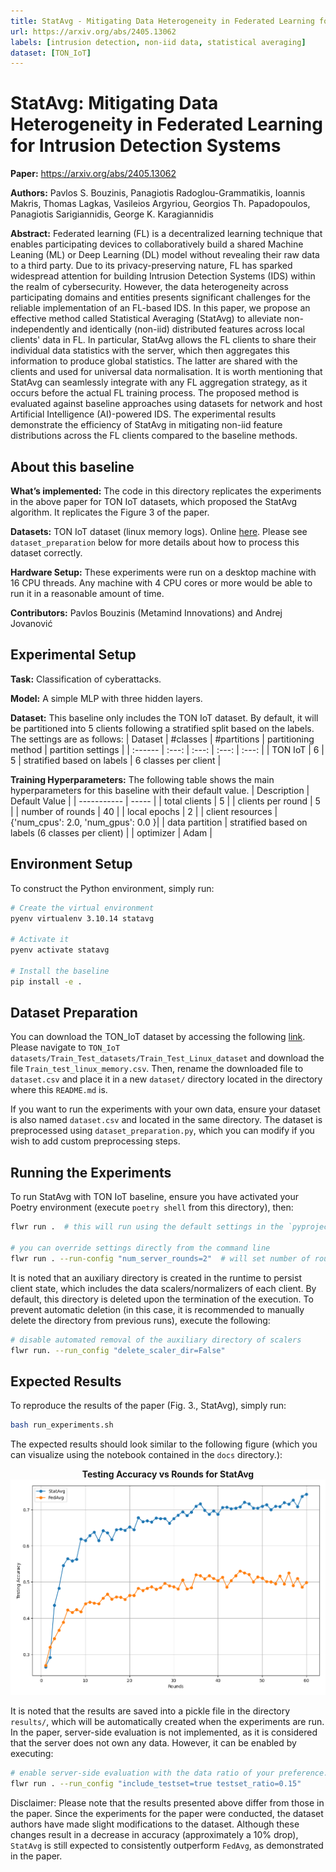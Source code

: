 ```yaml
---
title: StatAvg - Mitigating Data Heterogeneity in Federated Learning for Intrusion Detection Systems
url: https://arxiv.org/abs/2405.13062
labels: [intrusion detection, non-iid data, statistical averaging]
dataset: [TON_IoT]
---
```

# StatAvg: Mitigating Data Heterogeneity in Federated Learning for Intrusion Detection Systems

**Paper:** https://arxiv.org/abs/2405.13062

**Authors:** Pavlos S. Bouzinis, Panagiotis Radoglou-Grammatikis, Ioannis Makris, Thomas Lagkas, Vasileios Argyriou, Georgios Th. Papadopoulos, Panagiotis Sarigiannidis, George K. Karagiannidis

**Abstract:** Federated learning (FL) is a decentralized learning technique that enables participating devices to collaboratively build a shared Machine Leaning (ML) or Deep Learning (DL) model without revealing their raw data to a third party. Due to its privacy-preserving nature, FL has sparked widespread attention for building Intrusion Detection Systems (IDS) within the realm of cybersecurity. However, the data heterogeneity across participating domains and entities presents significant challenges for the reliable implementation of an FL-based IDS. In this paper, we propose an effective method called Statistical Averaging (StatAvg) to alleviate non-independently and identically (non-iid) distributed features across local clients' data in FL. In particular, StatAvg allows the FL clients to share their individual data statistics with the server, which then aggregates this information to produce global statistics. The latter are shared with the clients and used for universal data normalisation. It is worth mentioning that StatAvg can seamlessly integrate with any FL aggregation strategy, as it occurs before the actual FL training process. The proposed method is evaluated against baseline approaches using datasets for network and host Artificial Intelligence (AI)-powered IDS. The experimental results demonstrate the efficiency of StatAvg in mitigating non-iid feature distributions across the FL clients compared to the baseline methods.


## About this baseline

**What’s implemented:** The code in this directory replicates the experiments in the above paper for TON IoT datasets, which proposed the StatAvg algorithm. It replicates the Figure 3 of the paper.


**Datasets:** TON IoT dataset (linux memory logs). Online [here](https://research.unsw.edu.au/projects/toniot-datasets). Please see `dataset_preparation` below for more details about how to process this dataset correctly.

**Hardware Setup:**  These experiments were run on a desktop machine with 16 CPU threads. Any machine with 4 CPU cores or more would be able to run it in a reasonable amount of time.

**Contributors:** Pavlos Bouzinis (Metamind Innovations) and Andrej Jovanović


## Experimental Setup

**Task:** Classification of cyberattacks.

**Model:** A simple MLP with three hidden layers.

**Dataset:** This baseline only includes the TON IoT dataset. By default, it will be partitioned into 5 clients following a stratified split based on the labels. The settings are as follows:
| Dataset | #classes | #partitions | partitioning method | partition settings |
| :------ | :---: | :---: | :---: | :---: |
| TON IoT | 6 | 5 | stratified based on labels | 6 classes per client |

**Training Hyperparameters:** The following table shows the main hyperparameters for this baseline with their default value.
| Description | Default Value |
| ----------- | ----- |
| total clients | 5 |
| clients per round | 5 |
| number of rounds | 40 |
| local epochs | 2 |
| client resources | {'num_cpus': 2.0, 'num_gpus': 0.0 }|
| data partition | stratified based on labels (6 classes per client) |
| optimizer | Adam |

## Environment Setup

To construct the Python environment, simply run:

```bash
# Create the virtual environment
pyenv virtualenv 3.10.14 statavg

# Activate it
pyenv activate statavg

# Install the baseline
pip install -e .
```

## Dataset Preparation

You can download the TON_IoT dataset by accessing the following [link](https://research.unsw.edu.au/projects/toniot-datasets). Please navigate to `TON_IoT datasets/Train_Test_datasets/Train_Test_Linux_dataset` and download the file `Train_test_linux_memory.csv`. Then, rename the downloaded file to `dataset.csv` and place it in a new `dataset/` directory located in the directory where this `README.md` is.
 
If you want to run the experiments with your own data, ensure your dataset is also named `dataset.csv` and located in the same directory. The dataset is preprocessed using `dataset_preparation.py`, which you can modify if you wish to add custom preprocessing steps.
## Running the Experiments
To run StatAvg with TON IoT baseline, ensure you have activated your Poetry environment (execute `poetry shell` from this directory), then:

```bash
flwr run .  # this will run using the default settings in the `pyproject.toml`

# you can override settings directly from the command line
flwr run . --run-config "num_server_rounds=2"  # will set number of rounds to 20
```
It is noted that an auxiliary directory is created in the runtime to persist client state, which includes the data scalers/normalizers of each client. By default, this directory is deleted upon the termination of the execution. To prevent automatic deletion (in this case, it is recommended to manually delete the directory from previous runs), execute the following:

```bash
# disable automated removal of the auxiliary directory of scalers
flwr run. --run_config "delete_scaler_dir=False"
```

## Expected Results

To reproduce the results of the paper (Fig. 3., StatAvg), simply run:

```bash
bash run_experiments.sh
```

The expected results should look similar to the following figure (which you can visualize using the notebook contained in the `docs` directory.):
<p align="center">
  <b>Testing Accuracy vs Rounds for StatAvg</b><br>
  <img src="_static/results.png" alt="StatAvg Figure"/>
</p>

It is noted that the results are saved into a pickle file in the directory `results/`, which will be automatically created when the experiments are run.
In the paper, server-side evaluation is not implemented, as it is considered that the server does not own any data. However, it can be enabled by executing:

```bash
# enable server-side evaluation with the data ratio of your preference. Default settings do not include this option.
flwr run . --run_config "include_testset=true testset_ratio=0.15"
```
Disclaimer: Please note that the results presented above differ from those in the paper. Since the experiments for the paper were conducted, the dataset authors have made slight modifications to the dataset. Although these changes result in a decrease in accuracy (approximately a 10% drop), `StatAvg` is still expected to consistently outperform `FedAvg`, as demonstrated in the paper.
